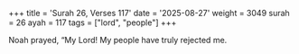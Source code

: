 +++
title = 'Surah 26, Verses 117'
date = '2025-08-27'
weight = 3049
surah = 26
ayah = 117
tags = ["lord", "people"]
+++

Noah prayed, “My Lord! My people have truly rejected me.